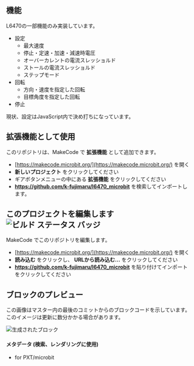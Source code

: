 ## 機能

L6470の一部機能のみ実装しています。
* 設定
    * 最大速度
    * 停止・定速・加速・減速時電圧
    * オーバーカレントの電流スレッショルド
    * ストールの電流スレッショルド
    * ステップモード
* 回転
    * 方向・速度を指定した回転
    * 目標角度を指定した回転
* 停止

現状、設定はJavaScript内で決め打ちになっています。


## 拡張機能として使用

このリポジトリは、MakeCode で **拡張機能** として追加できます。

* [https://makecode.microbit.org/](https://makecode.microbit.org/) を開く
* **新しいプロジェクト** をクリックしてください
* ギアボタンメニューの中にある **拡張機能** をクリックしてください
* **https://github.com/k-fujimaru/l6470_microbit** を検索してインポートします。

## このプロジェクトを編集します ![ビルド ステータス バッジ](https://github.com/k-fujimaru/l6470_microbit/workflows/MakeCode/badge.svg)

MakeCode でこのリポジトリを編集します。

* [https://makecode.microbit.org/](https://makecode.microbit.org/) を開く
* **読み込む** をクリックし、 **URLから読み込む...** をクリックしてください
* **https://github.com/k-fujimaru/l6470_microbit** を貼り付けてインポートをクリックしてください

## ブロックのプレビュー

この画像はマスター内の最後のコミットからのブロックコードを示しています。
このイメージは更新に数分かかる場合があります。

![生成されたブロック](https://github.com/k-fujimaru/l6470_microbit/raw/master/.github/makecode/blocks.png)

#### メタデータ (検索、レンダリングに使用)

* for PXT/microbit
<script src="https://makecode.com/gh-pages-embed.js"></script><script>makeCodeRender("{{ site.makecode.home_url }}", "{{ site.github.owner_name }}/{{ site.github.repository_name }}");</script>
